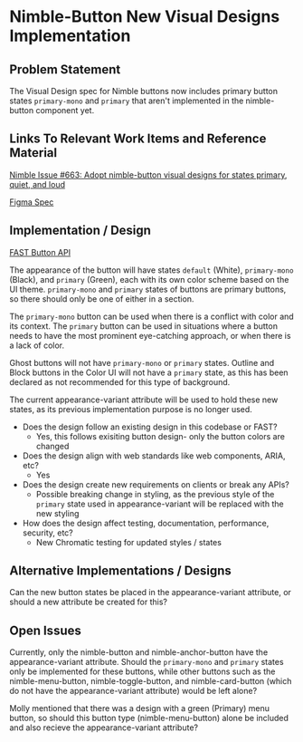 # Nimble-Button New Visual Designs Implementation

## Problem Statement

The Visual Design spec for Nimble buttons now includes primary button states `primary-mono` and `primary` that aren't implemented in the nimble-button component yet.

## Links To Relevant Work Items and Reference Material

[Nimble Issue #663: Adopt nimble-button visual designs for states primary, quiet, and loud](https://github.com/ni/nimble/issues/663)

[Figma Spec](https://www.figma.com/file/PO9mFOu5BCl8aJvFchEeuN/Nimble_Components?type=design&node-id=1295-77205)

## Implementation / Design

[FAST Button API](https://github.com/microsoft/fast/blob/de7f234ef871204fcac2b5df59433d919809341d/packages/web-components/fast-foundation/src/button/README.md)

The appearance of the button will have states `default` (White), `primary-mono` (Black), and `primary` (Green), each with its own color scheme based on the UI theme.
`primary-mono` and `primary` states of buttons are primary buttons, so there should only be one of either in a section.

The `primary-mono` button can be used when there is a conflict with color and its context.
The `primary` button can be used in situations where a button needs to have the most prominent eye-catching approach, or when there is a lack of color.

Ghost buttons will not have `primary-mono` or `primary` states.
Outline and Block buttons in the Color UI will not have a `primary` state, as this has been declared as not recommended for this type of background.

The current appearance-variant attribute will be used to hold these new states, as its previous implementation purpose is no longer used.

-   Does the design follow an existing design in this codebase or FAST?
    -   Yes, this follows exisiting button design- only the button colors are changed
-   Does the design align with web standards like web components, ARIA, etc?
    -   Yes
-   Does the design create new requirements on clients or break any APIs?
    -   Possible breaking change in styling, as the previous style of the `primary` state used in appearance-variant will be replaced with the new styling
-   How does the design affect testing, documentation, performance, security, etc?
    -   New Chromatic testing for updated styles / states

## Alternative Implementations / Designs

Can the new button states be placed in the appearance-variant attribute, or should a new attribute be created for this?

## Open Issues

Currently, only the nimble-button and nimble-anchor-button have the appearance-variant attribute. Should the `primary-mono` and `primary` states only be implemented for these buttons, while other buttons such as
the nimble-menu-button, nimble-toggle-button, and nimble-card-button (which do not have the appearance-variant attribute) would be left alone?

Molly mentioned that there was a design with a green (Primary) menu button, so should this button type (nimble-menu-button) alone be included and also recieve the appearance-variant attribute?
